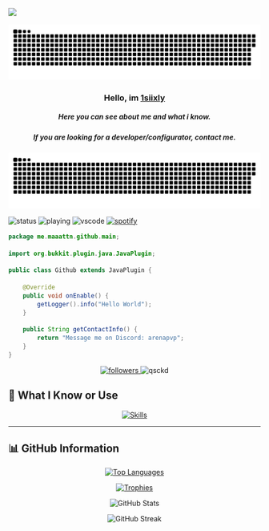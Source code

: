 <img src="https://www.animatedimages.org/data/media/562/animated-line-image-0184.gif" width="1920" height=""></img>

<a href=#><img src="contributions.svg"></a>

<p align="center">

<h3 align="center">Hello, im <a href="https://github.com/qsckd">1siixly</a></h3>
<h5 align="center">Here you can see about me and what i know.</h5>
<h5 align="center">If you are looking for a developer/configurator, contact me.</h5>

<a href=#><img src="contributions.svg"></a>

![status](https://nocache.advaith.workers.dev?url=https://img.shields.io/endpoint?url=https://dev.discordprofiles.me/api/badge/status/276544649148235776?simple=true)
![playing](https://nocache.advaith.workers.dev?url=https://img.shields.io/endpoint?url=https://dev.discordprofiles.me/api/badge/playing/276544649148235776)
![vscode](https://nocache.advaith.workers.dev?url=https://img.shields.io/endpoint?url=https://dev.discordprofiles.me/api/badge/vscode/276544649148235776)
[![spotify](https://nocache.advaith.workers.dev?url=https://img.shields.io/endpoint?url=https://dev.discordprofiles.me/api/badge/spotify/276544649148235776)](https://dev.discordprofiles.me/openspotify/276544649148235776)

```java
package me.maaattn.github.main;

import org.bukkit.plugin.java.JavaPlugin;

public class Github extends JavaPlugin {

    @Override
    public void onEnable() {
        getLogger().info("Hello World");
    }

    public String getContactInfo() {
        return "Message me on Discord: arenapvp";
    }
}
```

<p align="center">
  <a href="https://github.com/qsckd">
    <img alt="followers" title="Github" src="https://img.shields.io/github/followers/qSckd?color=236ad3&style=for-the-badge&logo=github&label=Follow"/>
  </a>
  <img src="https://komarev.com/ghpvc/?username=qsckd&label=Profile%20views&color=0e75b6&style=for-the-badge" alt="qsckd"/>
</p>
 
## 🚀 What I Know or Use
<p align="center">
  <a href="https://github.com/qSckd">
    <img src="https://skillicons.dev/icons?i=vscode,idea,python,java,mongodb,redis,mysql,discord,nodejs,discordjs,js,html,css,php,gmail,html3,docker,replit,powershell,typescript,debian,eclipse,photoshop,linux,instagram,blender,dotnet,sqlite,svg,github" alt="Skills">
  </a>
</p>

---

## 📊 GitHub Information

<p align="center">
  <a href="https://discord.gg/mazemc">
    <img src="https://github-readme-stats.vercel.app/api/top-langs/?username=qSckd&theme=dark&langs_count=8&layout=compact" alt="Top Languages" />
  </a>
</p>

<p align="center">
  <a href="https://github.com/ryo-ma/github-profile-trophy">
    <img src="https://github-profile-trophy.vercel.app/?username=qsckd&theme=darkhub&margin-w=15&no-frame=true" alt="Trophies" />
  </a>
</p>

<p align="center">
  <img src="https://github-readme-stats.vercel.app/api?username=qsckd&show_icons=true&locale=en&theme=dark" alt="GitHub Stats" />
</p>

<p align="center">
  <img src="https://github-readme-streak-stats.herokuapp.com/?user=qsckd&theme=dark" alt="GitHub Streak" />
</p>
